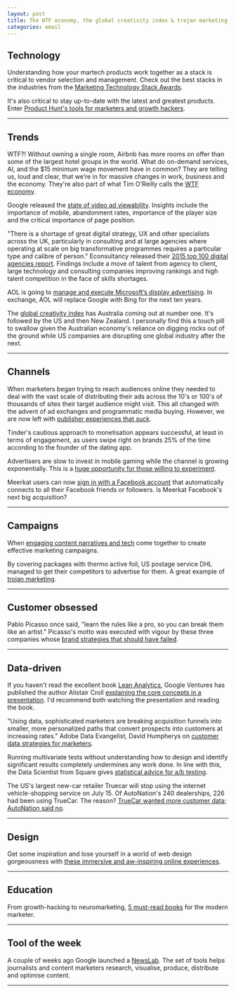```yaml
---
layout: post
title: The WTF economy, the global creativity index & trojan marketing
categories: email
---
```


## Technology

Understanding how your martech products work together as a stack is critical to vendor selection and management. Check out the best stacks in the industries from the [Marketing Technology Stack Awards][martechstack].

[martechstack]:http://stfi.re/zzjyb

It's also critical to stay up-to-date with the latest and greatest products. Enter [Product Hunt's tools for marketers and growth hackers][phgrowth].

[phgrowth]:http://stfi.re/najdo

***

## Trends

WTF?! Without owning a single room, Airbnb has more rooms on offer than some of the largest hotel groups in the world. What do on-demand services, AI, and the $15 minimum wage movement have in common? They are telling us, loud and clear, that we’re in for massive changes in work, business and the economy. They're also part of what Tim O'Reilly calls the [WTF economy][wtf].

[wtf]:http://stfi.re/bwjon

Google released the [state of video ad viewability][googlevid]. Insights include the importance of mobile, abandonment rates, importance of the player size and the critical importance of page position.

[googlevid]:http://stfi.re/lwvyv

"There is a shortage of great digital strategy, UX and other specialists across the UK, particularly in consulting and at large agencies where operating at scale on big transformative programmes requires a particular type and calibre of person." Econsultancy released their [2015 top 100 digital agencies report][topagency]. Findings include a move of talent from agency to client, large technology and consulting companies improving rankings and high talent competition in the face of skills shortages.

[topagency]:http://stfi.re/goyxv

AOL is going to [manage and execute Microsoft’s display advertising][aoldisplay]. In exchange, AOL will replace Google with Bing for the next ten years.

[aoldisplay]:http://stfi.re/kygkn

The [global creativity index][gci] has Australia coming out at number one. It's followed by the US and then New Zealand. I personally find this a touch pill to swallow given the Australian economy's reliance on digging rocks out of the ground while US companies are disrupting one global industry after the next.

[gci]:http://stfi.re/yjeky

***

## Channels

When marketers began trying to reach audiences online they needed to deal with the vast scale of distributing their ads across the 10's or 100's of thousands of sites their target audience might visit. This all changed with the advent of ad exchanges and programmatic media buying. However, we are now left with [publisher experiences that suck][websux].

[websux]:http://stfi.re/goyvv

Tinder's cautious approach to monetisation appears successful, at least in terms of engagement, as users swipe right on brands 25% of the time according to the founder of the dating app.

[tinder]:http://stfi.re/wdopw

Advertisers are slow to invest in mobile gaming while the channel is growing exponentially. This is a [huge opportunity for those willing to experiment][mobgame].

[mobgame]:http://stfi.re/rgkrj

Meerkat users can now [sign in with a Facebook account][meerkatfb] that automatically connects to all their Facebook friends or followers. Is Meerkat Facebook's next big acquisition?

[meerkatfb]:http://stfi.re/okpyj

***

## Campaigns

When [engaging content narratives and tech][contenttech] come together to create effective marketing campaigns.

[contenttech]:http://stfi.re/vwrjo

By covering packages with thermo active foil, US postage service DHL managed to get their competitors to advertise for them. A great example of [trojan marketing][trojan].

[trojan]:http://stfi.re/kygxn

***

## Customer obsessed

Pablo Picasso once said, "learn the rules like a pro, so you can break them like an artist." Picasso's motto was executed with vigour by these three companies whose [brand strategies that should have failed][antibrand].

[antibrand]:http://stfi.re/eoavo

***

## Data-driven

If you haven't read the excellent book [Lean Analytics][leanan], Google Ventures has published the author Alistair Croll [explaining the core concepts in a presentation][leananpres]. I'd recommend both watching the presentation and reading the book.

[leanan]:http://stfi.re/pyxwz

[leananpres]:http://stfi.re/xjvxp

"Using data, sophisticated marketers are breaking acquisition funnels into smaller, more personalized paths that convert prospects into customers at increasing rates." Adobe Data Evangelist, David Humpherys on [customer data strategies for marketers][custdatastrat].

[custdatastrat]:http://stfi.re/zzjnb

Running multivariate tests without understanding how to design and identify significant results completely undermines any work done. In line with this, the Data Scientist from Square gives [statistical advice for a/b testing][abstats].

[abstats]:http://stfi.re/najko

The US's largest new-car retailer Truecar will stop using the internet vehicle-shopping service on July 15. Of AutoNation's 240 dealerships, 226 had been using TrueCar. The reason? [TrueCar wanted more customer data; AutoNation said no][autodata].

[autodata]:http://stfi.re/bwjgn

***

## Design

Get some inspiration and lose yourself in a world of web design gorgeousness with [these immersive and aw-inspiring online experiences][16design].

[16design]:http://stfi.re/agewe

***

## Education

From growth-hacking to neuromarketing, [5 must-read books][5books] for the modern marketer.

[5books]:http://stfi.re/kygnx

***

## Tool of the week

A couple of weeks ago Google launched a [NewsLab][googlenewslab]. The set of tools helps journalists and content marketers research, visualise, produce, distribute and optimise content.

[googlenewslab]:http://stfi.re/yjezk

***
